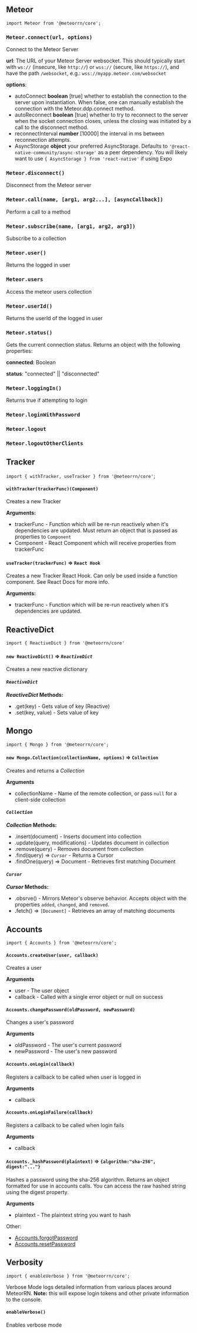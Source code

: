 
## Meteor
`import Meteor from '@meteorrn/core';`

### `Meteor.connect(url, options)`
Connect to the Meteor Server

**url**: The URL of your Meteor Server websocket. This should typically start with `ws://` (insecure, like `http://`) or `wss://` (secure, like `https://`), and have the path `/websocket`, e.g.: `wss://myapp.meteor.com/websocket`

**options**:
* autoConnect **boolean** [true] whether to establish the connection to the server upon instantiation. When false, one can manually establish the connection with the Meteor.ddp.connect method.
* autoReconnect **boolean** [true] whether to try to reconnect to the server when the socket connection closes, unless the closing was initiated by a call to the disconnect method.
* reconnectInterval **number** [10000] the interval in ms between reconnection attempts.
* AsyncStorage **object** your preferred AsyncStorage. Defaults to `'@react-native-community/async-storage'` as a peer dependency. You will likely want to use `{ AsyncStorage } from 'react-native'` if using Expo

### `Meteor.disconnect()`
Disconnect from the Meteor server

### `Meteor.call(name, [arg1, arg2...], [asyncCallback])`
Perform a call to a method

### `Meteor.subscribe(name, [arg1, arg2, arg3])`
Subscribe to a collection

### `Meteor.user()`
Returns the logged in user

### `Meteor.users`
Access the meteor users collection

### `Meteor.userId()`
Returns the userId of the logged in user

### `Meteor.status()`
Gets the current connection status. Returns an object with the following properties:

**connected**: Boolean

**status**: "connected" || "disconnected"

### `Meteor.loggingIn()`
Returns true if attempting to login

### `Meteor.loginWithPassword`

### `Meteor.logout`

### `Meteor.logoutOtherClients`



## Tracker
`import { withTracker, useTracker } from '@meteorrn/core'`;


#### `withTracker(trackerFunc)(Component)`
Creates a new Tracker

**Arguments:**
  * trackerFunc - Function which will be re-run reactively when it's dependencies are updated. Must return an object that is passed as properties to `Component`
  * Component - React Component which will receive properties from trackerFunc


#### `useTracker(trackerFunc)` => `React Hook`
Creates a new Tracker React Hook. Can only be used inside a function component. See React Docs for more info.

**Arguments:**
  * trackerFunc - Function which will be re-run reactively when it's dependencies are updated. 



## ReactiveDict
`import { ReactiveDict } from '@meteorrn/core'`

#### `new ReactiveDict()` => *`ReactiveDict`*
Creates a new reactive dictionary


#### *`ReactiveDict`*

***ReactiveDict* Methods:**
  * .get(key) - Gets value of key (Reactive)
  * .set(key, value) - Sets value of key



## Mongo
`import { Mongo } from '@meteorrn/core';`

#### `new Mongo.Collection(collectionName, options)` => `Collection`
Creates and returns a *Collection*

**Arguments**
  * collectionName - Name of the remote collection, or pass `null` for a client-side collection


#### *`Collection`*

***Collection* Methods:**
  * .insert(document) - Inserts document into collection
  * .update(query, modifications) - Updates document in collection
  * .remove(query) - Removes document from collection
  * .find(query) => *`Cursor`* - Returns a Cursor
  * .findOne(query) => Document - Retrieves first matching Document


#### *`Cursor`*

***Cursor* Methods:**
  * .obsrve() - Mirrors Meteor's observe behavior. Accepts object with the properties `added`, `changed`, and `removed`.
  * .fetch() => `[Document]` - Retrieves an array of matching documents



## Accounts
`import { Accounts } from '@meteorrn/core';`


#### `Accounts.createUser(user, callback)`
Creates a user

**Arguments**
  * user - The user object
  * callback - Called with a single error object or null on success


#### `Accounts.changePassword(oldPassword, newPassword)`
Changes a user's password

**Arguments**
  * oldPassword - The user's current password
  * newPassword - The user's new password


#### `Accounts.onLogin(callback)`
Registers a callback to be called when user is logged in

**Arguments**
  * callback


#### `Accounts.onLoginFailure(callback)`
Registers a callback to be called when login fails

**Arguments**
  * callback


#### `Accounts._hashPassword(plaintext)` => `{algorithm:"sha-256", digest:"..."}`
Hashes a password using the sha-256 algorithm. Returns an object formatted for use in accounts calls. You can access the raw hashed string using the digest property.

**Arguments**
  * plaintext - The plaintext string you want to hash

Other:

* [Accounts.forgotPassword](http://docs.meteor.com/#/full/accounts_changepassword)
* [Accounts.resetPassword](http://docs.meteor.com/#/full/accounts_resetpassword)



## Verbosity
`import { enableVerbose } from '@meteorrn/core';`

Verbose Mode logs detailed information from various places around MeteorRN. **Note:** this will expose login tokens and other private information to the console.


#### `enableVerbose()`
Enables verbose mode
